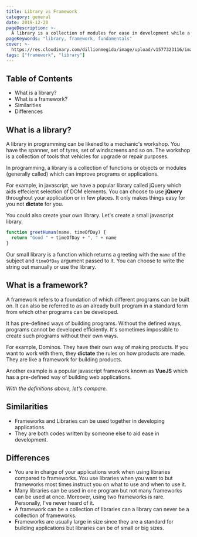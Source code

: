 ```yaml
---
title: Library vs Framework
category: general
date: 2019-12-20
pageDescription: >-
  A library is a collection of modules for ease in development while a framework is a standard foundation from which programs and applications are built.
pageKeywords: "library, framework, fundamentals"
cover: >-
  https://res.cloudinary.com/dillionmegida/image/upload/v1577323116/images/thewebfor5/library-framework_fzafjj.jpg
tags: ["framework", "library"]
---
```


## Table of Contents

- What is a library?
- What is a framework?
- Similarities
- Differences

## What is a library?

A library in programming can be likened to a mechanic's workshop. You have the spanner, set of tyres, set of windscreens and so on. The workshop is a collection of tools that vehicles for upgrade or repair purposes.

In programming, a library is a collection of functions or objects or modules (generally called) which can improve programs or applications.

For example, in javascript, we have a popular library called jQuery which aids effecient selection of DOM elements. You can choose to use **jQuery** throughout your application or in few places. It only makes things easy for you not **dictate** for you.

You could also create your own library. Let's create a small javascript library.

```javascript
function greetHuman(name, timeOfDay) {
  return "Good " + timeOfDay + ", " + name
}
```

Our small library is a function which returns a greeting with the `name` of the subject and `timeOfDay` argument passed to it. You can choose to write the string out manually or use the library.

## What is a framework?

A framework refers to a foundation of which different programs can be built on. It can also be referred to as an already built program in a standard form from which other programs can be developed.

It has pre-defined ways of building programs. Without the defined ways, programs cannot be developed efficiently. It's sometimes impossible to create such programs without their own ways.

For example, Dominos. They have their own way of making products. If you want to work with them, they **dictate** the rules on how products are made. They are like a framework for building products.

Another example is a popular javascript framework known as **VueJS** which has a pre-defined way of building web applications.

_With the definitions above, let's compare._

## Similarities

- Frameworks and Libraries can be used together in developing applications.
- They are both codes written by someone else to aid ease in development.

## Differences

- You are in charge of your applications work when using libraries compared to frameworks. You use libraries when you want to but frameworks most times instruct you on what to use and when to use it.
- Many libraries can be used in one program but not many frameworks can be used at once. Moreover, using two frameworks is rare. Personally, I've never heard of it.
- A framework can be a collection of libraries can a library can never be a collection of frameworks.
- Frameworks are usually large in size since they are a standard for building applications but libraries can be of small or big sizes.
